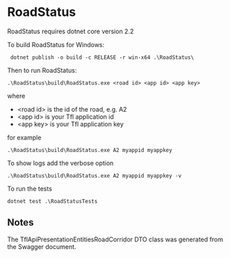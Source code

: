 # RoadStatus

RoadStatus requires dotnet core version 2.2

To build RoadStatus for Windows:

` dotnet publish -o build -c RELEASE -r win-x64 .\RoadStatus\`

Then to run RoadStatus:

`.\RoadStatus\build\RoadStatus.exe <road id> <app id> <app key>`

where
* <road id\> is the id of the road, e.g. A2
* <app id\> is your Tfl application id
* <app key\> is your Tfl application key

for example

`.\RoadStatus\build\RoadStatus.exe A2 myappid myappkey`

To show logs add the verbose option

`.\RoadStatus\build\RoadStatus.exe A2 myappid myappkey -v`

To run the tests

`dotnet test .\RoadStatusTests`

## Notes

The TflApiPresentationEntitiesRoadCorridor DTO class was generated from the Swagger document.